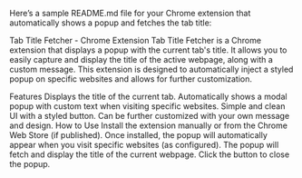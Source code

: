
Here’s a sample README.md file for your Chrome extension that automatically shows a popup and fetches the tab title:

Tab Title Fetcher - Chrome Extension
Tab Title Fetcher is a Chrome extension that displays a popup with the current tab's title. It allows you to easily capture and display the title of the active webpage, along with a custom message. This extension is designed to automatically inject a styled popup on specific websites and allows for further customization.

Features
Displays the title of the current tab.
Automatically shows a modal popup with custom text when visiting specific websites.
Simple and clean UI with a styled button.
Can be further customized with your own message and design.
How to Use
Install the extension manually or from the Chrome Web Store (if published).
Once installed, the popup will automatically appear when you visit specific websites (as configured).
The popup will fetch and display the title of the current webpage.
Click the button to close the popup.
